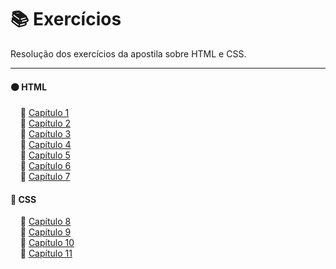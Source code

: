 # 📚 Exercícios

Resolução dos exercícios da apostila sobre HTML e CSS.

---

#### 🟠 HTML

&nbsp;&nbsp;&nbsp;&nbsp;🔸 [Capítulo 1](https://github.com/4L1C3-R4BB1T/desenvolvimento-web/blob/main/html/capitulo01)  
&nbsp;&nbsp;&nbsp;&nbsp;🔸 [Capítulo 2](https://github.com/4L1C3-R4BB1T/desenvolvimento-web/blob/main/html/capitulo02)  
&nbsp;&nbsp;&nbsp;&nbsp;🔸 [Capítulo 3](https://github.com/4L1C3-R4BB1T/desenvolvimento-web/blob/main/html/capitulo03)  
&nbsp;&nbsp;&nbsp;&nbsp;🔸 [Capítulo 4](https://github.com/4L1C3-R4BB1T/desenvolvimento-web/blob/main/html/capitulo04)  
&nbsp;&nbsp;&nbsp;&nbsp;🔸 [Capítulo 5](https://github.com/4L1C3-R4BB1T/desenvolvimento-web/blob/main/html/capitulo05)  
&nbsp;&nbsp;&nbsp;&nbsp;🔸 [Capítulo 6](https://github.com/4L1C3-R4BB1T/desenvolvimento-web/blob/main/html/capitulo06)  
&nbsp;&nbsp;&nbsp;&nbsp;🔸 [Capítulo 7](https://github.com/4L1C3-R4BB1T/desenvolvimento-web/blob/main/html/capitulo07)  

#### 🔵 CSS

&nbsp;&nbsp;&nbsp;&nbsp;🔸 [Capítulo 8](https://github.com/4L1C3-R4BB1T/desenvolvimento-web/blob/main/css/capitulo08)  
&nbsp;&nbsp;&nbsp;&nbsp;🔸 [Capítulo 9](https://github.com/4L1C3-R4BB1T/desenvolvimento-web/blob/main/css/capitulo09)    
&nbsp;&nbsp;&nbsp;&nbsp;🔸 [Capítulo 10](https://github.com/4L1C3-R4BB1T/desenvolvimento-web/blob/main/css/capitulo10)  
&nbsp;&nbsp;&nbsp;&nbsp;🔸 [Capítulo 11](https://github.com/4L1C3-R4BB1T/desenvolvimento-web/blob/main/css/capitulo11)  
